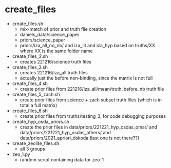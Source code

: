 # create_files

- create_files.sh
    - mix-match of prior and truth file creation
    - daniels_data/science_paper
    - priors/science_paper
    - priors/iza_all_no_nb/ and iza_lit and iza_hyp based on truths/XX where XX is the same folder name
- create_files_2.sh
    - creates 221216/science truth files
- create_files_3.sh
    - creates 221216/iza_all truth files
    - actually just the before non-binding, since the matrix is not full 
- create_files_4.sh
    - create prior files from 221216/iza_all/mean/truth_before_nb truth file
- create_files_5_zach.sh
    - create prior files from science + zach subset truth files (which is in total a full matrix)
- create_files_6.sh
    - create prior files from truths/testing_3, for code debugging purposes
- create_hyp_osda_priors.sh
    - create the prior files in data/priors/221221_hyp_osdas_omar/ and data/priors/221221_hyp_osdas_others/ and data/priors/2021_apriori_dskoda (last one is not there??)
- create_zeolite_files.sh
    - all 3 groups
- zeo_1.py
    - random script containing data for zeo-1